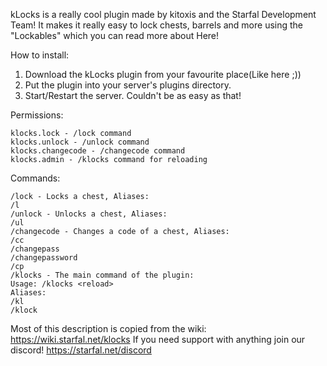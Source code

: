 kLocks is a really cool plugin made by kitoxis and the Starfal Development Team! It makes it really easy to lock chests, barrels and more using the "Lockables" which you can read more about Here!

How to install:
1. Download the kLocks plugin from your favourite place(Like here ;))
2. Put the plugin into your server's plugins directory.
3. Start/Restart the server.
Couldn't be as easy as that!

Permissions:

    klocks.lock - /lock command
    klocks.unlock - /unlock command
    klocks.changecode - /changecode command
    klocks.admin - /klocks command for reloading

Commands:

    /lock - Locks a chest, Aliases:
    /l
    /unlock - Unlocks a chest, Aliases:
    /ul
    /changecode - Changes a code of a chest, Aliases:
    /cc
    /changepass
    /changepassword
    /cp
    /klocks - The main command of the plugin:
    Usage: /klocks <reload>
    Aliases:
    /kl
    /klock


Most of this description is copied from the wiki: https://wiki.starfal.net/klocks
If you need support with anything join our discord! https://starfal.net/discord
